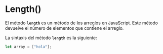 # Length()

El método **`length`** es un método de los arreglos en JavaScript. Este método devuelve el número de elementos que contiene el arreglo.

La sintaxis del método **`length`** es la siguiente:

```javascript
let array = ["hola"];
```